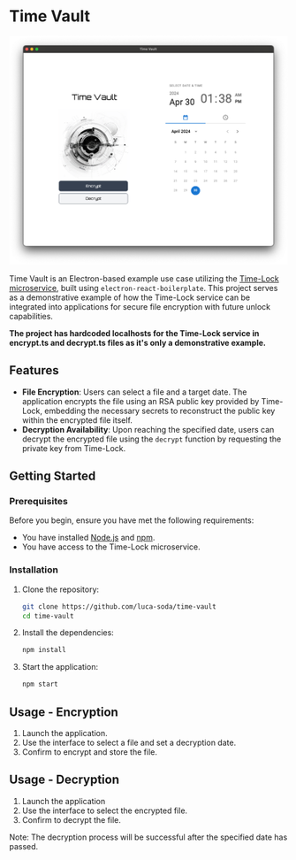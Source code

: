 
# Time Vault

<img src='https://github.com/luca-soda/time-vault/blob/main/screenshots/time-vault.png?raw=true'>

Time Vault is an Electron-based example use case utilizing the [Time-Lock microservice](https://github.com/luca-soda/time-lock), built using `electron-react-boilerplate`. This project serves as a demonstrative example of how the Time-Lock service can be integrated into applications for secure file encryption with future unlock capabilities.

**The project has hardcoded localhosts for the Time-Lock service in encrypt.ts and decrypt.ts files as it's only a demonstrative example.**

## Features

- **File Encryption**: Users can select a file and a target date. The application encrypts the file using an RSA public key provided by Time-Lock, embedding the necessary secrets to reconstruct the public key within the encrypted file itself.
- **Decryption Availability**: Upon reaching the specified date, users can decrypt the encrypted file using the `decrypt` function by requesting the private key from Time-Lock.

## Getting Started

### Prerequisites

Before you begin, ensure you have met the following requirements:
- You have installed [Node.js](https://nodejs.org/) and [npm](https://npmjs.com/).
- You have access to the Time-Lock microservice.

### Installation

1. Clone the repository:
   ```bash
   git clone https://github.com/luca-soda/time-vault
   cd time-vault
   ```

2. Install the dependencies:
   ```bash
   npm install
   ```

3. Start the application:
   ```bash
   npm start
   ```

## Usage - Encryption

1. Launch the application.
2. Use the interface to select a file and set a decryption date.
3. Confirm to encrypt and store the file.

## Usage - Decryption
1. Launch the application
2. Use the interface to select the encrypted file.
3. Confirm to decrypt the file.

Note: The decryption process will be successful after the specified date has passed.


